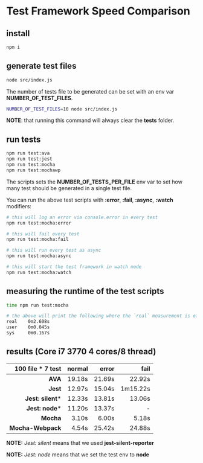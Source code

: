 # Test Framework Speed Comparison

## install

```bash
npm i
```

## generate test files

```bash
node src/index.js
```

The number of tests file to be generated can be set with an env var **NUMBER_OF_TEST_FILES**.

```bash
NUMBER_OF_TEST_FILES=10 node src/index.js
```

**NOTE**: that running this command will always clear the **tests** folder.

## run tests

```bash
npm run test:ava
npm run test:jest
npm run test:mocha
npm run test:mochawp
```

The scripts sets the **NUMBER_OF_TESTS_PER_FILE** env var to set how many test should be generated in a single test file.

You can run the above test scripts with **:error**, **:fail**, **:async**, **:watch** modifiers:

```bash
# this will log an error via console.error in every test
npm run test:mocha:error

# this will fail every test
npm run test:mocha:fail

# this will run every test as async
npm run test:mocha:async

# this will start the test framework in watch mode
npm run test:mocha:watch
```

## measuring the runtime of the test scripts

```bash
time npm run test:mocha

# the above will print the following where the `real` measurement is of interest
real    0m2.608s
user    0m0.045s
sys     0m0.167s
```

## results (Core i7 3770 4 cores/8 thread)

| 100 file * 7 test | normal |  error |     fail |
| ----------------: | -----: | -----: | -------: |
|           **AVA** | 19.18s | 21.69s |   22.92s |
|          **Jest** | 12.97s | 15.04s | 1m15.22s |
| **Jest: silent*** | 12.33s | 13.81s |   13.06s |
|   **Jest: node*** | 11.20s | 13.37s |        - |
|         **Mocha** |  3.10s |  6.00s |    5.18s |
| **Mocha-Webpack** |  4.54s | 25.42s |   24.88s |

**NOTE:** *Jest: silent* means that we used **jest-silent-reporter**

**NOTE:** *Jest: node* means that we set the test env to **node**
